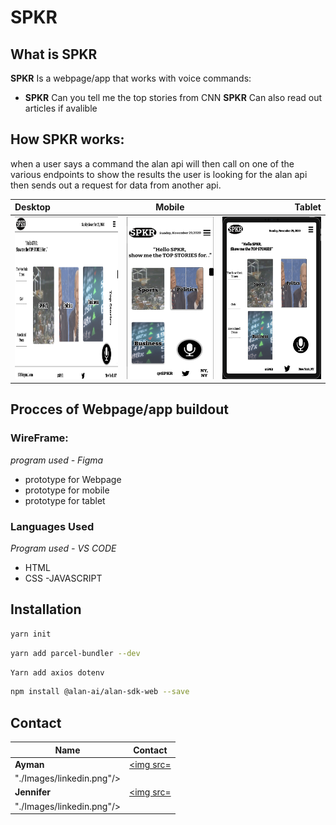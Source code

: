 # SPKR
## What is SPKR 
**SPKR** Is a webpage/app that works with voice commands:
- **SPKR** Can you tell me the top stories from CNN
 **SPKR** Can also read out articles if avalible 
 
 ## How SPKR works:
 when a user says a command the alan api will then call on one of the various endpoints to show the results the user is looking for 
 the alan api then sends out a request for data from another api. 
 
 

| Desktop      | Mobile         |Tablet         |
| :---         |     :---:      |          ---: |
| <img width="260" height="260" src='./Images/1pagepic.png'/> | <img width="220" height="260" src='./Images/mobile2.png'/>   |  <img width="260" height="260" src='./Images/Tablet.png'/>   |


 ## Procces of Webpage/app buildout 
 
  ### WireFrame:
  *program used - Figma*
   - prototype for Webpage 
   - prototype for mobile 
   - prototype for tablet 
   
   ### Languages Used 
   *Program used - VS CODE*
   - HTML 
   - CSS
   -JAVASCRIPT
   
## Installation
```zsh
yarn init
```
```zsh
yarn add parcel-bundler --dev
```
```zsh
Yarn add axios dotenv
```
```zsh
npm install @alan-ai/alan-sdk-web --save
```
 
## Contact
| Name | Contact |
| --- | --- |
| **Ayman** | <a href="https://www.linkedin.com/in/ayman-omer-b2429b1ab"/><img src=
"./Images/linkedin.png"/></a> |
| **Jennifer** | <a href="https://www.linkedin.com/in/jennifer-smith-14a8361b7/"/> <img src=
"./Images/linkedin.png"/></a> |
